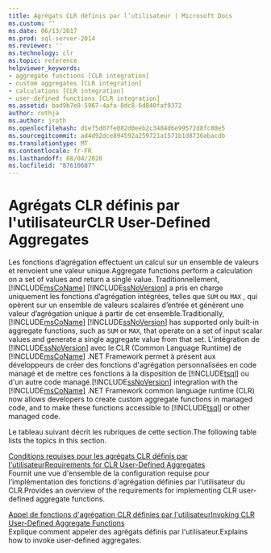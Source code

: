 ```yaml
---
title: Agrégats CLR définis par l’utilisateur | Microsoft Docs
ms.custom: ''
ms.date: 06/13/2017
ms.prod: sql-server-2014
ms.reviewer: ''
ms.technology: clr
ms.topic: reference
helpviewer_keywords:
- aggregate functions [CLR integration]
- custom aggregates [CLR integration]
- calculations [CLR integration]
- user-defined functions [CLR integration]
ms.assetid: bad9b7e8-5967-4afa-8dc8-6d840faf9372
author: rothja
ms.author: jroth
ms.openlocfilehash: d1ef5d07fe082d0eeb2c3484d6e99572d8fc80e5
ms.sourcegitcommit: ad4d92dce894592a259721a1571b1d8736abacdb
ms.translationtype: MT
ms.contentlocale: fr-FR
ms.lasthandoff: 08/04/2020
ms.locfileid: "87610687"
---
```

# <a name="clr-user-defined-aggregates"></a><span data-ttu-id="99c6a-102">Agrégats CLR définis par l'utilisateur</span><span class="sxs-lookup"><span data-stu-id="99c6a-102">CLR User-Defined Aggregates</span></span>
  <span data-ttu-id="99c6a-103">Les fonctions d’agrégation effectuent un calcul sur un ensemble de valeurs et renvoient une valeur unique.</span><span class="sxs-lookup"><span data-stu-id="99c6a-103">Aggregate functions perform a calculation on a set of values and return a single value.</span></span> <span data-ttu-id="99c6a-104">Traditionnellement, [!INCLUDE[msCoName](../../includes/msconame-md.md)] [!INCLUDE[ssNoVersion](../../includes/ssnoversion-md.md)] a pris en charge uniquement les fonctions d’agrégation intégrées, telles que `SUM` ou `MAX` , qui opèrent sur un ensemble de valeurs scalaires d’entrée et génèrent une valeur d’agrégation unique à partir de cet ensemble.</span><span class="sxs-lookup"><span data-stu-id="99c6a-104">Traditionally, [!INCLUDE[msCoName](../../includes/msconame-md.md)] [!INCLUDE[ssNoVersion](../../includes/ssnoversion-md.md)] has supported only built-in aggregate functions, such as `SUM` or `MAX`, that operate on a set of input scalar values and generate a single aggregate value from that set.</span></span> <span data-ttu-id="99c6a-105">L'intégration de [!INCLUDE[ssNoVersion](../../includes/ssnoversion-md.md)] avec le CLR (Common Language Runtime) de [!INCLUDE[msCoName](../../includes/msconame-md.md)] .NET Framework permet à présent aux développeurs de créer des fonctions d'agrégation personnalisées en code managé et de mettre ces fonctions à la disposition de [!INCLUDE[tsql](../../includes/tsql-md.md)] ou d'un autre code managé.</span><span class="sxs-lookup"><span data-stu-id="99c6a-105">[!INCLUDE[ssNoVersion](../../includes/ssnoversion-md.md)] integration with the [!INCLUDE[msCoName](../../includes/msconame-md.md)] .NET Framework common language runtime (CLR) now allows developers to create custom aggregate functions in managed code, and to make these functions accessible to [!INCLUDE[tsql](../../includes/tsql-md.md)] or other managed code.</span></span>  
  
 <span data-ttu-id="99c6a-106">Le tableau suivant décrit les rubriques de cette section.</span><span class="sxs-lookup"><span data-stu-id="99c6a-106">The following table lists the topics in this section.</span></span>  
  
 [<span data-ttu-id="99c6a-107">Conditions requises pour les agrégats CLR définis par l'utilisateur</span><span class="sxs-lookup"><span data-stu-id="99c6a-107">Requirements for CLR User-Defined Aggregates</span></span>](clr-user-defined-aggregates-requirements.md)  
 <span data-ttu-id="99c6a-108">Fournit une vue d'ensemble de la configuration requise pour l'implémentation des fonctions d'agrégation définies par l'utilisateur du CLR.</span><span class="sxs-lookup"><span data-stu-id="99c6a-108">Provides an overview of the requirements for implementing CLR user-defined aggregate functions.</span></span>  
  
 [<span data-ttu-id="99c6a-109">Appel de fonctions d'agrégation CLR définies par l'utilisateur</span><span class="sxs-lookup"><span data-stu-id="99c6a-109">Invoking CLR User-Defined Aggregate Functions</span></span>](clr-user-defined-aggregate-invoking-functions.md)  
 <span data-ttu-id="99c6a-110">Explique comment appeler des agrégats définis par l'utilisateur.</span><span class="sxs-lookup"><span data-stu-id="99c6a-110">Explains how to invoke user-defined aggregates.</span></span>  
  
  
